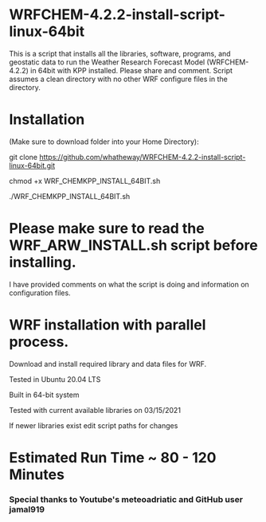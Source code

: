 # WRFCHEM-4.2.2-install-script-linux-64bit
This is a script that installs all the libraries, software, programs, and geostatic data to run the Weather Research Forecast Model (WRFCHEM-4.2.2) in 64bit with KPP installed. Please share and comment. Script assumes a clean directory with no other WRF configure files in the directory.

# Installation 
(Make sure to download folder into your Home Directory):

git clone https://github.com/whatheway/WRFCHEM-4.2.2-install-script-linux-64bit.git

chmod +x WRF_CHEMKPP_INSTALL_64BIT.sh

./WRF_CHEMKPP_INSTALL_64BIT.sh

# Please make sure to read the WRF_ARW_INSTALL.sh script before installing.  
I have provided comments on what the script is doing and information on configuration files.


# WRF installation with parallel process.

Download and install required library and data files for WRF.

Tested in Ubuntu 20.04 LTS

Built in 64-bit system 

Tested with current available libraries on 03/15/2021

If newer libraries exist edit script paths for changes

# Estimated Run Time ~ 80 - 120 Minutes
### Special thanks to  Youtube's meteoadriatic and GitHub user jamal919
